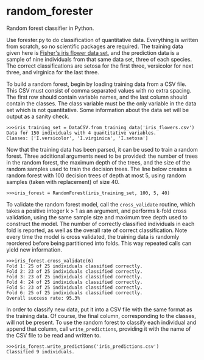 random_forester
===============

Random forest classifier in Python.

Use forester.py to do classification of quantitative data. Everything is written from scratch, so no scientific packages are required. The training data given here is [Fisher's iris flower data set](https://en.wikipedia.org/wiki/Iris_flower_data_set), and the prediction data is a sample of nine individuals from that same data set, three of each species. The correct classifications are setosa for the first three, versicolor for next three, and virginica for the last three.

To build a random forest, begin by loading training data from a CSV file. This CSV must consist of comma separated values with no extra spacing. The first row should contain variable names, and the last column should contain the classes. The class variable must be the only variable in the data set which is not quantitative. Some information about the data set will be output as a sanity check.

```
>>>iris_training_set = DataCSV.from_training_data('iris_flowers.csv')
Data for 150 individuals with 4 quantitative variables.
Classes: ['I.versicolor', 'I.virginica', 'I.setosa']
```

Now that the training data has been parsed, it can be used to train a random forest. Three additional arguments need to be provided: the number of trees in the random forest, the maximum depth of the trees, and the size of the random samples used to train the decision trees. The line below creates a random forest with 100 decision trees of depth at most 5, using random samples (taken with replacement) of size 40.

```
>>>iris_forest = RandomForest(iris_training_set, 100, 5, 40)
```

To validate the random forest model, call the `cross_validate` routine, which takes a positive integer k > 1 as an argument, and performs k-fold cross validation, using the same sample size and maximum tree depth used to construct the model. The number of correctly classified individuals in each fold is reported, as well as the overall rate of correct classification. Note every time the model is cross validated, the training data is randomly reordered before being partitioned into folds. This way repeated calls can yield new information.

```
>>>iris_forest.cross_validate(6)
Fold 1: 25 of 25 individuals classified correctly.
Fold 2: 23 of 25 individuals classified correctly.
Fold 3: 23 of 25 individuals classified correctly.
Fold 4: 24 of 25 individuals classified correctly.
Fold 5: 23 of 25 individuals classified correctly.
Fold 6: 25 of 25 individuals classified correctly.
Overall success rate: 95.3%

```

In order to classify new data, put it into a CSV file with the same format as the training data. Of course, the final column, corresponding to the classes, will not be present. To use the random forest to classify each individual and append that column, call `write_predictions`, providing it with the name of the CSV file to be read and written to.

```
>>>iris_forest.write_predictions('iris_predictions.csv')
Classified 9 individuals.
```
